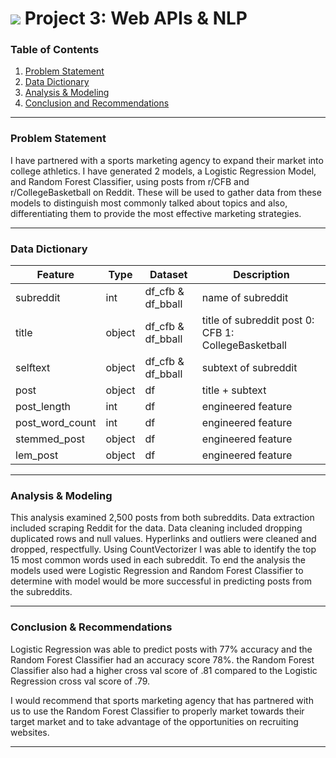 # ![](https://ga-dash.s3.amazonaws.com/production/assets/logo-9f88ae6c9c3871690e33280fcf557f33.png) Project 3: Web APIs & NLP

### Table of Contents

1. [Problem Statement](#Problem-Statement)
2. [Data Dictionary](#Data-Dictionary)
3. [Analysis & Modeling](#Analysis-and-Modeling)
4. [Conclusion and Recommendations](#Conclusion-and-Recommendations)

---

### Problem Statement

I have partnered with a sports marketing agency to expand their market into college athletics. I  have generated 2 models, a Logistic Regression Model, and Random Forest Classifier, using posts from r/CFB and r/CollegeBasketball on Reddit.  These will be used to gather data from these models to distinguish most commonly talked about topics and also, differentiating them to provide the most effective marketing strategies. 

---

### Data Dictionary
|Feature           |Type    |Dataset            |Description              |
|---               |---     |---                |---                      |
|subreddit         |int     |df_cfb & df_bball  |name of subreddit        |
|title             |object  |df_cfb & df_bball  |title of subreddit post 0: CFB 1: CollegeBasketball  |
|selftext          |object  |df_cfb & df_bball  |subtext of subreddit     |
|post              |object  |df                 |title + subtext          |
|post_length       |int     |df                 |engineered feature       |
|post_word_count   |int     |df                 |engineered feature       |
|stemmed_post      |object  |df                 |engineered feature       |
|lem_post          |object  |df                 |engineered feature       |

---

### Analysis & Modeling

This analysis examined 2,500 posts from both subreddits. Data extraction included scraping Reddit for the data. Data cleaning included dropping duplicated rows and null values. Hyperlinks and outliers were cleaned and dropped, respectfully. Using CountVectorizer I was able to identify the top 15 most common words used in each subreddit. To end the analysis the models used were Logistic Regression and Random Forest Classifier to determine with model would be more successful in predicting posts from the subreddits.

---

### Conclusion & Recommendations

Logistic Regression was able to predict posts with 77% accuracy and the Random Forest Classifier had an accuracy score 78%. the Random Forest Classifier also had a higher cross val score of .81 compared to the Logistic Regression cross val score of .79. 

I would recommend that sports marketing agency that has partnered with us to use the Random Forest Classifier to properly market towards their target market and to take advantage of the opportunities on recruiting websites. 

---
